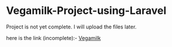 # Vegamilk-Project-using-Laravel

Project is not yet complete. I will upload the files later.

here is the link (incomplete):-
[Vegamilk](https://www.vegamilk.netlify.app)
